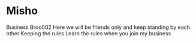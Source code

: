 # Misho
Business Broo002 Here we will be friends only and keep standing by each other Keeping the rules Learn the rules when you join my business
